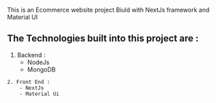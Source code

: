 This is an Ecommerce website project Biuld with NextJs framework and Material UI

## The Technologies built into this project are :
   1. Backend : 
        - NodeJs
        - MongoDB
       
    2. Front End :
        - NextJs
        - Material Ui 
        
